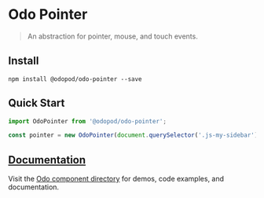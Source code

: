 # Odo Pointer

> An abstraction for pointer, mouse, and touch events.

## Install

```shell
npm install @odopod/odo-pointer --save
```

## Quick Start

```js
import OdoPointer from '@odopod/odo-pointer';

const pointer = new OdoPointer(document.querySelector('.js-my-sidebar'));
```

## [Documentation][permalink]

Visit the [Odo component directory][permalink] for demos, code examples, and documentation.

[permalink]: https://odopod.github.io/odo/odo-pointer/
